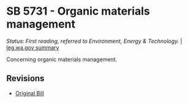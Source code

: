 # SB 5731 - Organic materials management
*Status: First reading, referred to Environment, Energy & Technology.* | [leg.wa.gov summary](https://app.leg.wa.gov/billsummary?BillNumber=5731&Year=2021)

Concerning organic materials management.

## Revisions
* [Original Bill](1/)